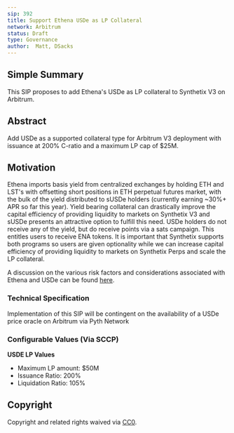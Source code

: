 ```yaml
---
sip: 392
title: Support Ethena USDe as LP Collateral
network: Arbitrum
status: Draft
type: Governance
author:  Matt, DSacks
---
```

## Simple Summary

This SIP proposes to add Ethena's USDe as LP collateral to Synthetix V3 on Arbitrum.


## Abstract

Add USDe as a supported collateral type for Arbitrum V3 deployment with issuance at 200% C-ratio and a maximum LP cap of $25M.


## Motivation

Ethena imports basis yield from centralized exchanges by holding ETH and LST's with offsetting short positions in ETH perpetual futures market, with the bulk of the yield distributed to sUSDe holders (currently earning ~30%+ APR so far this year). Yield bearing collateral can drastically improve the capital efficiency of providing liquidity to markets on Synthetix V3 and sUSDe presents an attractive option to fulfill this need.
USDe holders do not receive any of the yield, but do receive points via a sats campaign. This entitles users to receive ENA tokens. It is important that Synthetix supports both programs so users are given optionality while we can increase capital efficiency of providing liquidity to markets on Synthetix Perps and scale the LP collateral.

A discussion on the various risk factors and considerations associated with Ethena and USDe can be found [here]([url](https://forum.makerdao.com/t/morpho-spark-dai-vault-update-1-april-2024/24006#performance-and-pool-selection-1)).

### Technical Specification

Implementation of this SIP will be contingent on the availability of a USDe price oracle on Arbitrum via Pyth Network

### Configurable Values (Via SCCP)

**USDE LP Values**
- Maximum LP amount: $50M
- Issuance Ratio: 200%
- Liquidation Ratio: 105%

## Copyright

Copyright and related rights waived via [CC0](https://creativecommons.org/publicdomain/zero/1.0/).
